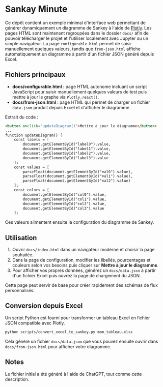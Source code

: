 # Sankay Minute

Ce dépôt contient un exemple minimal d'interface web permettant de générer dynamiquement un diagramme de Sankey à l'aide de [Plotly](https://plotly.com/javascript/sankey-diagrams/). Les pages HTML sont maintenant regroupées dans le dossier `docs/` afin de pouvoir télécharger le projet et l'utiliser localement avec Jupyter ou un simple navigateur. La page `configurable.html` permet de saisir manuellement quelques valeurs, tandis que `from-json.html` affiche automatiquement un diagramme à partir d'un fichier JSON généré depuis Excel.

## Fichiers principaux

- **docs/configurable.html** : page HTML autonome incluant un script JavaScript pour saisir manuellement quelques valeurs de test puis mettre à jour le graphe via `Plotly.react()`.
- **docs/from-json.html** : page HTML qui permet de charger un fichier `data.json` produit depuis Excel et d'afficher le diagramme.

Extrait du code :
```html
<button onclick="updateDiagram()">Mettre à jour le diagramme</button>
...
function updateDiagram() {
    const labels = [
        document.getElementById("label0").value,
        document.getElementById("label1").value,
        document.getElementById("label2").value,
        document.getElementById("label3").value
    ];
    const values = [
        parseFloat(document.getElementById("val0").value),
        parseFloat(document.getElementById("val1").value),
        parseFloat(document.getElementById("val2").value)
    ];
    const colors = [
        document.getElementById("col0").value,
        document.getElementById("col1").value,
        document.getElementById("col2").value,
        document.getElementById("col3").value
    ];
```

Ces valeurs alimentent ensuite la configuration du diagramme de Sankey.

## Utilisation

1. Ouvrir `docs/index.html` dans un navigateur moderne et choisir la page souhaitée.
2. Dans la page de configuration, modifier les libellés, pourcentages et couleurs selon vos besoins puis cliquer sur **Mettre à jour le diagramme**.
3. Pour afficher vos propres données, générez un `docs/data.json` à partir d'un fichier Excel puis ouvrez la page de chargement du JSON.

Cette page peut servir de base pour créer rapidement des schémas de flux personnalisés.

## Conversion depuis Excel

Un script Python est fourni pour transformer un tableau Excel en fichier JSON compatible avec Plotly.

```bash
python scripts/convert_excel_to_sankey.py mon_tableau.xlsx
```

Cela génère un fichier `docs/data.json` que vous pouvez ensuite ouvrir dans `docs/from-json.html` pour afficher votre diagramme.

## Notes

Le fichier initial a été généré à l'aide de ChatGPT, tout comme cette description.

